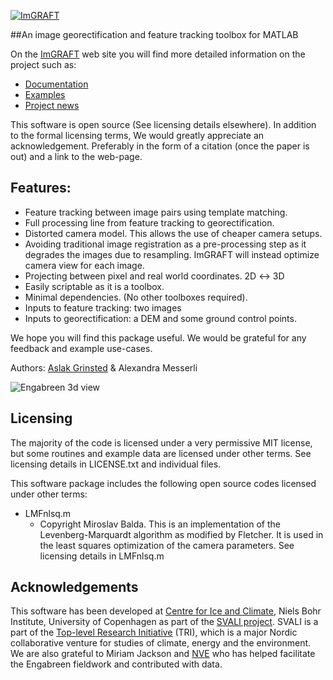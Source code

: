 [![ImGRAFT](http://imgraft.glaciology.net/imgraftlogo.png)](http://imgraft.glaciology.net)


##An image georectification and feature tracking toolbox for MATLAB


On the [ImGRAFT](http://imgraft.glaciology.net) web site you will find more detailed information on the project such as:
* [Documentation](http://imgraft.glaciology.net/documentation)
* [Examples](http://imgraft.glaciology.net/documentation/examples)
* [Project news](http://imgraft.glaciology.net/news)

This software is open source (See licensing details elsewhere). In addition to the formal licensing terms, We would greatly appreciate an acknowledgement. Preferably in the form of a citation (once the paper is out) and a link to the web-page. 


## Features:

* Feature tracking between image pairs using template matching. 
* Full processing line from feature tracking to georectification. 
* Distorted camera model. This allows the use of cheaper camera setups.
* Avoiding traditional image registration as a pre-processing step as it degrades the images due to resampling. ImGRAFT will instead optimize camera view for each image. 
* Projecting between pixel and real world coordinates. 2D ↔ 3D 
* Easily scriptable as it is a toolbox. 
* Minimal dependencies. (No other toolboxes required).
* Inputs to feature tracking: two images
* Inputs to georectification: a DEM and some ground control points.


We hope you will find this package useful. We would be grateful for any feedback and example use-cases. 

Authors: [Aslak Grinsted](http://www.glaciology.net) & Alexandra Messerli


![Engabreen 3d view](http://imgraft.glaciology.net/documentation/faq/nice3dplotsofvelocities/enga3d.png)


	
## Licensing

The majority of the code is licensed under a very permissive MIT license, but some routines and example data are licensed under other terms. See licensing details in LICENSE.txt and individual files. 

This software package includes the following open source codes licensed under other terms:

* LMFnlsq.m 
	* Copyright Miroslav Balda. This is an implementation of the Levenberg-Marquardt algorithm as modified by Fletcher. It is used in the least squares optimization of the camera parameters. See licensing details in LMFnlsq.m 


## Acknowledgements

This software has been developed at [Centre for Ice and Climate](http://www.iceandclimate.nbi.ku.dk), Niels Bohr Institute, University of Copenhagen as part of the [SVALI project](http://www.ncoe-svali.org/). SVALI is a part of the [Top-level Research Initiative](http://www.norden.org/) (TRI), which is a major Nordic collaborative venture for studies of climate, energy and the environment. We are also grateful to Miriam Jackson and [NVE](http://nve.no) who has helped facilitate the Engabreen fieldwork and contributed with data.
 

